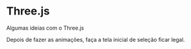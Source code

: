 # Three.js

Algumas ideias com o Three.js

Depois de fazer as animações, faça a tela inicial de seleção ficar legal.

